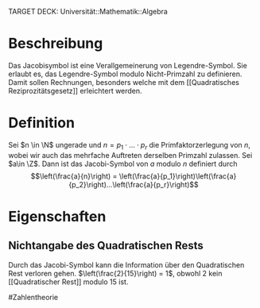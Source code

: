 TARGET DECK: Universität::Mathematik::Algebra

# Beschreibung
Das Jacobisymbol ist eine Verallgemeinerung von Legendre-Symbol. Sie erlaubt es, das Legendre-Symbol modulo Nicht-Primzahl zu definieren. 
Damit sollen Rechnungen, besonders welche mit dem [[Quadratisches Reziprozitätsgesetz]] erleichtert werden.



# Definition
Sei $n \in \N$ ungerade und $n = p_1 \cdot ... \cdot p_r$ die Primfaktorzerlegung von $n$, wobei wir auch das mehrfache Auftreten derselben Primzahl zulassen. Sei $a\in \Z$. Dann ist das Jacobi-Symbol von $a$ modulo $n$ definiert durch
$$\left(\frac{a}{n}\right) = \left(\frac{a}{p_1}\right)\left(\frac{a}{p_2}\right)...\left(\frac{a}{p_r}\right)$$

# Eigenschaften
## Nichtangabe des Quadratischen Rests
Durch das Jacobi-Symbol kann die Information über den Quadratischen Rest verloren gehen.
$\left(\frac{2}{15}\right) = 1$, obwohl $2$ kein [[Quadratischer Rest]] modulo $15$ ist.


#Zahlentheorie 



